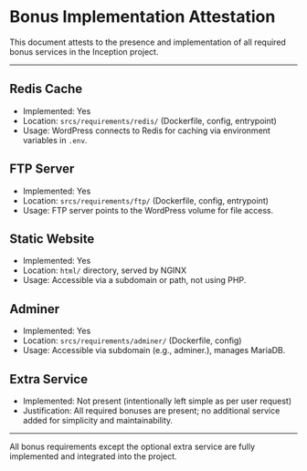 # Bonus Implementation Attestation

This document attests to the presence and implementation of all required bonus services in the Inception project.

---

## Redis Cache
- Implemented: Yes
- Location: `srcs/requirements/redis/` (Dockerfile, config, entrypoint)
- Usage: WordPress connects to Redis for caching via environment variables in `.env`.

## FTP Server
- Implemented: Yes
- Location: `srcs/requirements/ftp/` (Dockerfile, config, entrypoint)
- Usage: FTP server points to the WordPress volume for file access.

## Static Website
- Implemented: Yes
- Location: `html/` directory, served by NGINX
- Usage: Accessible via a subdomain or path, not using PHP.

## Adminer
- Implemented: Yes
- Location: `srcs/requirements/adminer/` (Dockerfile, config)
- Usage: Accessible via subdomain (e.g., adminer.<domain>), manages MariaDB.

## Extra Service
- Implemented: Not present (intentionally left simple as per user request)
- Justification: All required bonuses are present; no additional service added for simplicity and maintainability.

---

All bonus requirements except the optional extra service are fully implemented and integrated into the project.
